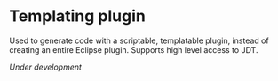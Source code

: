 # Templating plugin

Used to generate code with a scriptable, templatable plugin, instead of creating an entire Eclipse plugin.
Supports high level access to JDT.

_Under development_
